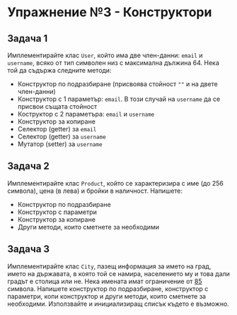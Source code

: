 # Упражнение №3 - Конструктори

## Задача 1

Имплементирайте клас `User`, който има две член-данни: `email` и `username`, всяко от тип символен низ с максимална дължина 64. Нека той да съдържа следните методи:
* Конструктор по подразбиране (присвоява стойност `""` и на двете член-данни)
* Конструктор с 1 параметър: `email`. В този случай на `username` да се присвои същата стойност
* Коструктор с 2 параметъра: `email` и `username`
* Конструктор за копиране
* Селектор (getter) за `email`
* Селектор (getter) за `username`
* Мутатор (setter) за `username`

## Задача 2

Имплементирайте клас `Product`, който се характеризира с име (до 256 символа), цена (в лева) и бройки в наличност. Напишете:
* Конструктор по подразбиране
* Конструктор с параметри
* Конструктор за копиране
* Други методи, които сметнете за необходими

## Задача 3

Имплементирайте клас `City`, пазещ информация за името на град, името на държавата, в която той се намира, населението му и това дали градът е столица или не. Нека имената имат ограничение от [85](https://www.businessinsider.com/the-worlds-longest-place-name-has-85-letters-see-if-you-can-pronounce-it-2018-2) символа. Напишете конструктор по подразбиране, конструктор с параметри, копи конструктор и други методи, които сметнете за необходими. Използвайте и инициализиращ списък където е възможно.
